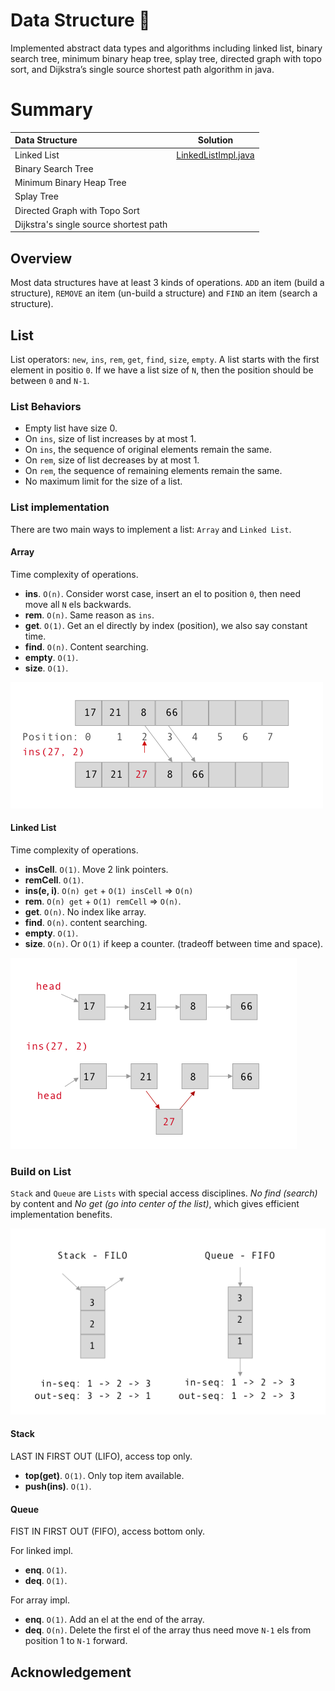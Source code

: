 # Data Structure 👀
Implemented abstract data types and algorithms including linked list, binary search tree, minimum binary heap tree, splay tree, directed graph with topo sort, and Dijkstra’s single source shortest path algorithm in java.

# Summary
| Data Structure | Solution |
| :------------ | :----------: |
| Linked List |[LinkedListImpl.java](LinkedList_A1/src/LinkedList_A1/LinkedListImpl.java) |
| Binary Search Tree |[](../..) |
| Minimum Binary Heap Tree |[](../..) |
| Splay Tree |[](../..) |
| Directed Graph with Topo Sort |[](../..) |
| Dijkstra's single source shortest path |[](../..) |

## Overview

Most data structures have at least 3 kinds of operations. `ADD` an item (build a structure), `REMOVE` an item (un-build a structure) and `FIND` an item (search a structure).

## List 

List operators: `new`, `ins`, `rem`, `get`, `find`, `size`, `empty`. A list starts with the first element in positio `0`. If we have a list size of `N`, then the position should be between `0` and `N-1`.

### List Behaviors

* Empty list have size 0.
* On `ins`, size of list increases by at most 1.
* On `ins`, the sequence of original elements remain the same.
* On `rem`, size of list decreases by at most 1.
* On `rem`, the sequence of remaining elements remain the same.
* No maximum limit for the size of a list. 

### List implementation

There are two main ways to implement a list: `Array` and `Linked List`.

#### Array

Time complexity of operations.

* **ins**. `O(n)`. Consider worst case, insert an el to position `0`, then need move all `N` els backwards.
* **rem**. `O(n)`. Same reason as `ins`.
* **get**. `O(1)`. Get an el directly by index (position), we also say constant time.
* **find**. `O(n)`. Content searching. 
* **empty**. `O(1)`. 
* **size**. `O(1)`. 

![](diagram/list-array.png)

#### Linked List

Time complexity of operations.

* **insCell**. `O(1)`. Move 2 link pointers.
* **remCell**. `O(1)`. 
* **ins(e, i)**. `O(n) get` + `O(1) insCell` => `O(n)`
* **rem**. `O(n) get` + `O(1) remCell` => `O(n)`.
* **get**. `O(n)`. No index like array.
* **find**. `O(n)`. content searching.
* **empty**. `O(1)`.
* **size**. `O(n)`. Or `O(1)` if keep a counter. (tradeoff between time and space).

![](diagram/list-linked.png)

### Build on List

`Stack` and `Queue` are `Lists` with special access disciplines. *No find (search)* by content and *No get (go into center of the list)*, which gives efficient implementation benefits.

![](diagram/list-stack-queue.png)

#### Stack 

LAST IN FIRST OUT (LIFO), access top only. 

* **top(get)**. `O(1)`. Only top item available. 
* **push(ins)**. `O(1)`. 

#### Queue

FIST IN FIRST OUT (FIFO), access bottom only.

For linked impl. 
* **enq**. `O(1)`. 
* **deq**. `O(1)`. 

For array impl. 
* **enq**. `O(1)`. Add an el at the end of the array.
* **deq**. `O(n)`. Delete the first el of the array thus need move `N-1` els from position 1 to `N-1` forward.

## Acknowledgement 


